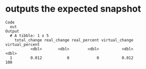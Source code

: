 # outputs the expected snapshot

    Code
      out
    Output
      # A tibble: 1 x 5
        total_change real_change real_percent virtual_change virtual_percent
               <dbl>       <dbl>        <dbl>          <dbl>           <dbl>
      1        0.012           0            0          0.012             100

